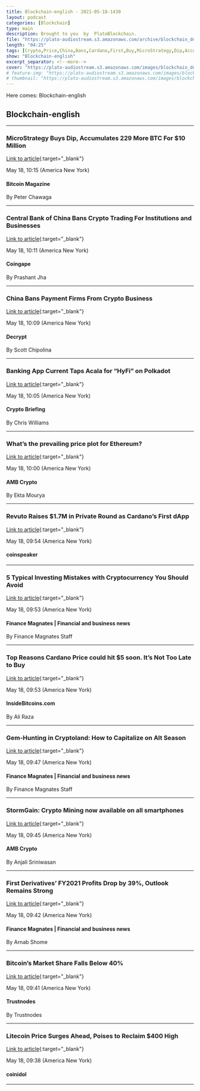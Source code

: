```yaml
---
title: Blockchain-english - 2021-05-18-1430
layout: podcast
categories: [Blockchain]
type: main
description: Brought to you  by  PlatoBlockchain.
file: "https://plato-audiostream.s3.amazonaws.com/archive/blockchain_dev_en-2021-05-18-1430.mp3" 
length: "04:25"
tags: [Crypto,Price,China,Bans,Cardano,First,Buy,MicroStrategy,Dip,Accumulates,BTC,Million,]
show: "Blockchain-english"
excerpt_separator: <!--more-->
cover: "https://plato-audiostream.s3.amazonaws.com/images/blockchain_dev_en-2021-05-18-1430.png"
# feature-img: "https://plato-audiostream.s3.amazonaws.com/images/blockchain_dev_en-2021-05-18-1430.png"
# thumbnail: "https://plato-audiostream.s3.amazonaws.com/images/blockchain_dev_en-2021-05-18-1430_t.png"
---
```


Here comes: Blockchain-english
<!--more-->
## Blockchain-english

----  



### MicroStrategy Buys Dip, Accumulates 229 More BTC For $10 Million  

[Link to article](https://bitcoinmagazine.com/business/microstrategy-buys-229-bitcoin){:target="_blank"}  

May 18, 10:15 (America New York)

#### Bitcoin Magazine

By Peter Chawaga  

----  


### Central Bank of China Bans Crypto Trading For Institutions and Businesses  

[Link to article](https://coingape.com/central-bank-of-china-bans-crypto-trading-for-institutions-and-businesses/){:target="_blank"}  

May 18, 10:11 (America New York)

#### Coingape

By Prashant Jha  

----  


### China Bans Payment Firms From Crypto Business  

[Link to article](https://decrypt.co/71255/china-bans-payment-firms-from-crypto-business){:target="_blank"}  

May 18, 10:09 (America New York)

#### Decrypt

By Scott Chipolina  

----  


### Banking App Current Taps Acala for “HyFi” on Polkadot  

[Link to article](https://cryptobriefing.com/banking-app-current-taps-acala-hyfi-polkadot/){:target="_blank"}  

May 18, 10:05 (America New York)

#### Crypto Briefing

By Chris Williams  

----  


### What’s the prevailing price plot for Ethereum?  

[Link to article](https://ambcrypto.com/whats-the-prevailing-price-plot-of-ethereum-for-its-hodlers/){:target="_blank"}  

May 18, 10:00 (America New York)

#### AMB Crypto

By Ekta Mourya  

----  


### Revuto Raises $1.7M in Private Round as Cardano’s First dApp  

[Link to article](http://feedproxy.google.com/~r/coinspeaker/~3/DIVVSE-pKbc/){:target="_blank"}  

May 18, 09:54 (America New York)

#### coinspeaker

  

----  


### 5 Typical Investing Mistakes with Cryptocurrency You Should Avoid  

[Link to article](https://www.financemagnates.com/thought-leadership/5-typical-investing-mistakes-with-cryptocurrency-you-should-avoid/){:target="_blank"}  

May 18, 09:53 (America New York)

#### Finance Magnates | Financial and business news

By Finance Magnates Staff  

----  


### Top Reasons Cardano Price could hit $5 soon. It’s Not Too Late to Buy  

[Link to article](https://insidebitcoins.com/news/top-reasons-cardano-price-could-hit-5-soon-its-not-too-late-to-buy){:target="_blank"}  

May 18, 09:53 (America New York)

#### InsideBitcoins.com

By Ali Raza  

----  


### Gem-Hunting in Cryptoland: How to Capitalize on Alt Season  

[Link to article](https://www.financemagnates.com/thought-leadership/gem-hunting-in-cryptoland-how-to-capitalize-on-alt-season/){:target="_blank"}  

May 18, 09:47 (America New York)

#### Finance Magnates | Financial and business news

By Finance Magnates Staff  

----  


### StormGain: Crypto Mining now available on all smartphones  

[Link to article](https://ambcrypto.com/stormgain-crypto-mining-now-available-on-all-smartphones/){:target="_blank"}  

May 18, 09:45 (America New York)

#### AMB Crypto

By Anjali Sriniwasan  

----  


### First Derivatives’ FY2021 Profits Drop by 39%, Outlook Remains Strong  

[Link to article](https://www.financemagnates.com/institutional-forex/first-derivatives-fy2021-profits-drop-by-39-outlook-remains-strong/){:target="_blank"}  

May 18, 09:42 (America New York)

#### Finance Magnates | Financial and business news

By Arnab Shome  

----  


### Bitcoin’s Market Share Falls Below 40%  

[Link to article](https://www.trustnodes.com/2021/05/18/bitcoins-market-share-falls-below-40){:target="_blank"}  

May 18, 09:41 (America New York)

#### Trustnodes

By Trustnodes  

----  


### Litecoin Price Surges Ahead, Poises to Reclaim $400 High  

[Link to article](https://coinidol.com/ltc-price-poises-reclaim/){:target="_blank"}  

May 18, 09:38 (America New York)

#### coinidol

  

----  
  